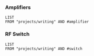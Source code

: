 ### Amplifiers
```dataview
LIST
FROM "projects/writing" AND #amplifier
```
### RF Switch
```dataview
LIST
FROM "projects/writing" AND #switch
```

